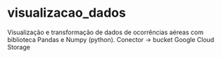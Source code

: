 # visualizacao_dados
Visualização e transformação de dados de ocorrências aéreas com biblioteca Pandas e Numpy (python). Conector -> bucket Google Cloud Storage
